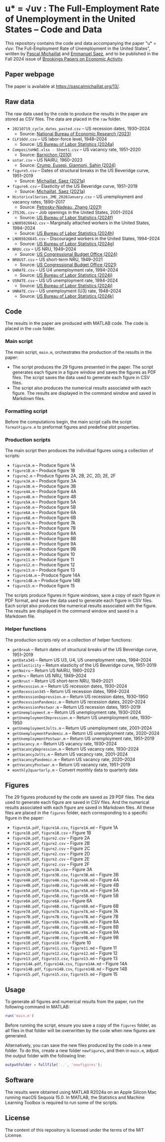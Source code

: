 # u* = √uv : The Full-Employment Rate of Unemployment in the United States – Code and Data

This repository contains the code and data accompanying the paper "u* = √uv: The Full-Employment Rate of Unemployment in the United States", written by [Pascal Michaillat](https://pascalmichaillat.org) and [Emmanuel Saez](https://eml.berkeley.edu/~saez/), and to be published in the Fall 2024 issue of [Brookings Papers on Economic Activity](https://www.brookings.edu/events/bpea-fall-2024-conference/).

## Paper webpage

The paper is available at https://pascalmichaillat.org/13/.

## Raw data

The raw data used by the code to produce the results in the paper are stored as CSV files. The data are placed in the `raw` folder. 

+ `20210719_cycle_dates_pasted.csv` – US recession dates, 1930–2024
	+ Source: [National Bureau of Economic Research (2023)](http://data.nber.org/data/cycles/)
+ `CLF16OV.csv` – US labor-force level, 1948–2024
	+ Source: [US Bureau of Labor Statistics (2024a)](https://fred.stlouisfed.org/series/CLF16OV)
+ `CompositeHWI.xlsx - Sheet1.csv` – US vacancy rate, 1951–2020
	+ Source: [Barnichon (2010)](https://docs.google.com/spreadsheets/d/1fkMinSHkjTL99-bLZYFldQ8rHtgh8lxd)
+ `ustar.csv` – US NAIRU, 1960–2023
	+ Source: [Crump, Eusepi, Giannoni, Sahin (2024)](https://doi.org/10.1016/j.jmoneco.2024.103580)
+ `figure5.csv` – Dates of structural breaks in the US Beveridge curve, 1951–2019
	+ Source: [Michaillat, Saez (2021a)](https://github.com/pmichaillat/unemployment-gap)
+ `figure6.csv` – Elasticity of the US Beveridge curve, 1951–2019
	+ Source: [Michaillat, Saez (2021a)](https://github.com/pmichaillat/unemployment-gap)
+ `HistoricalSeries_JME_2020January.csv` – US unemployment and vacancy rates, 1890–2017
	+ Source: [Petrosky-Nadeau, Zhang (2021)](https://docs.google.com/spreadsheets/d/1Ym0zkHZtIvb73zjLzL2cz_P5lXrulzFgvZpA5ZYyElI)
+ `JTSJOL.csv` – Job openings in the United States, 2001–2024
	+ Source: [US Bureau of Labor Statistics (2024f)](https://fred.stlouisfed.org/series/JTSJOL)
+ `LNU05026642.csv` – Marginally attached workers in the United States, 1994–2024
	+ Source: [US Bureau of Labor Statistics (2024h)](https://fred.stlouisfed.org/series/LNU05026642)
+ `LNU05026645.csv` – Discouraged workers in the United States, 1994–2024
	+ Source: [US Bureau of Labor Statistics (2024g)](https://fred.stlouisfed.org/series/LNU05026645)
+ `NROU.csv` – US NRU, 1949–2024
	+ Source: [US Congressional Budget Office (2024)](https://fred.stlouisfed.org/series/NROU)
+ `NROUST.csv` – US short-term NRU, 1949–2021
	+ Source: [US Congressional Budget Office (2021)](https://fred.stlouisfed.org/series/NROUST)
+ `U4RATE.csv` – US U4 unemployment rate, 1994–2024
	+ Source: [US Bureau of Labor Statistics (2024i)](https://fred.stlouisfed.org/series/U4RATE)
+ `U5RATE.csv` – US U5 unemployment rate, 1994–2024
	+ Source: [US Bureau of Labor Statistics (2024j)](https://fred.stlouisfed.org/series/U5RATE)
+ `UNRATE.csv` – US unemployment (U3) rate, 1948–2024
	+ Source: [US Bureau of Labor Statistics (2024k)](https://fred.stlouisfed.org/series/UNRATE)

## Code

The results in the paper are produced with MATLAB code. The code is placed in the `code` folder.

### Main script

The main script, `main.m`, orchestrates the production of the results in the paper:

+ The script produces the 29 figures presented in the paper. The script generates each figure in a figure window and saves the figures as PDF files. The script saves the data used to generate each figure in CSV files.
+ The script also produces the numerical results associated with each figure. The results are displayed in the command window and saved in Markdown files.

### Formatting script

Before the computations begin, the main script calls the script `formatFigure.m` to preformat figures and predefine plot properties.

### Production scripts

The main script then produces the individual figures using a collection of scripts:

+ `figure1A.m` – Produce figure 1A
+ `figure1B.m` – Produce figure 1B
+ `figure2.m` – Produce figures 2A, 2B, 2C, 2D, 2E, 2F
+ `figure3A.m` – Produce figure 3A
+ `figure3B.m` – Produce figure 3B
+ `figure4A.m` – Produce figure 4A
+ `figure4B.m` – Produce figure 4B
+ `figure5A.m` – Produce figure 5A
+ `figure5B.m` – Produce figure 5B
+ `figure6A.m` – Produce figure 6A
+ `figure6B.m` – Produce figure 6B
+ `figure7A.m` – Produce figure 7A
+ `figure7B.m` – Produce figure 7B
+ `figure8A.m` – Produce figure 8A
+ `figure8B.m` – Produce figure 8B
+ `figure9A.m` – Produce figure 9A
+ `figure9B.m` – Produce figure 9B
+ `figure10.m` – Produce figure 10
+ `figure11.m` – Produce figure 11
+ `figure12.m` – Produce figure 12
+ `figure13.m` – Produce figure 13
+ `figure14A.m` – Produce figure 14A
+ `figure14B.m` – Produce figure 14B
+ `figure15.m` – Produce figure 15

The scripts produce figures in figure windows, save a copy of each figure in PDF format, and save the data used to generate each figure in CSV files. Each script also produces the numerical results associated with the figure. The results are displayed in the command window and saved in a Markdown file.

### Helper functions

The production scripts rely on a collection of helper functions:
 
+ `getBreak` – Return dates of structural breaks of the US Beveridge curve, 1951–2019
+ `getData345` – Return US U3, U4, U5 unemployment rates, 1994–2024
+ `getElasticity` – Return elasticity of the US Beveridge curve, 1951–2019
+ `getNairu` – Return US NAIRU, 1960–2023
+ `getNru` – Return US NRU, 1949–2024
+ `getNrust` – Return US short-term NRU, 1949–2021
+ `getRecession.m` – Return US recession dates, 1930–2024
+ `getRecession345` – Return US recession dates, 1994–2024
+ `getRecessionDepression.m` – Return US recession dates, 1930–1950
+ `getRecessionPandemic.m` – Return US recession dates, 2020–2024
+ `getRecessionPostwar.m` – Return US recession dates, 1951–2019
+ `getUnemployment.m` – Return US unemployment rate, 1930–2024
+ `getUnemploymentDepression.m` – Return US unemployment rate, 1930–1950
+ `getUnemploymentJolts.m` – Return US unemployment rate, 2001–2024
+ `getUnemploymentPandemic.m` – Return US unemployment rate, 2020–2024
+ `getUnemploymentPostwar.m` – Return US unemployment rate, 1951–2019
+ `getVacancy.m` – Return US vacancy rate, 1930–2024
+ `getVacancyDepression.m` – Return US vacancy rate, 1930–2024
+ `getVacancyJolts.m` – Return US vacancy rate, 2001–2024
+ `getVacancyPandemic.m` – Return US vacancy rate, 2020–2024
+ `getVacancyPostwar.m` – Return US vacancy rate, 1951–2019
+ `monthly2quarterly.m` – Convert monthly data to quarterly data

## Figures

The 29 figures produced by the code are saved as 29 PDF files. The data used to generate each figure are saved in CSV files. And the numerical results associated with each figure are saved in Markdown files. All these files are placed in the `figures` folder, each corresponding to a specific figure in the paper:

+ `figure1A.pdf`, `figure1A.csv`, `figure1A.md` – Figure 1A
+ `figure1B.pdf`, `figure1B.csv` – Figure 1B
+ `figure2A.pdf`, `figure2.csv` – Figure 2A
+ `figure2B.pdf`, `figure2.csv` – Figure 2B
+ `figure2C.pdf`, `figure2.csv` – Figure 2C
+ `figure2D.pdf`, `figure2.csv` – Figure 2D
+ `figure2E.pdf`, `figure2.csv` – Figure 2E
+ `figure2F.pdf`, `figure2.csv` – Figure 2F
+ `figure3A.pdf`, `figure3A.csv` – Figure 3A
+ `figure3B.pdf`, `figure3B.csv`, `figure3B.md` – Figure 3B
+ `figure4A.pdf`, `figure4A.csv`, `figure4A.md` – Figure 4A
+ `figure4B.pdf`, `figure4B.csv`, `figure4B.md` – Figure 4B
+ `figure5A.pdf`, `figure5A.csv`, `figure5A.md` – Figure 5A
+ `figure5B.pdf`, `figure5B.csv`, `figure5B.md` – Figure 5B
+ `figure6A.pdf`, `figure6A.csv` – Figure 6A
+ `figure6B.pdf`, `figure6B.csv`, `figure6B.md` – Figure 6B
+ `figure7A.pdf`, `figure7A.csv`, `figure7A.md` – Figure 7A
+ `figure7B.pdf`, `figure7B.csv`, `figure7B.md` – Figure 7B
+ `figure8A.pdf`, `figure8A.csv`, `figure8A.md` – Figure 8A
+ `figure8B.pdf`, `figure8B.csv`, `figure8B.md` – Figure 8B
+ `figure9A.pdf`, `figure9A.csv`, `figure9A.md` – Figure 9A
+ `figure9B.pdf`, `figure9B.csv`, `figure9B.md` – Figure 9B
+ `figure10.pdf`, `figure10.csv` – Figure 10
+ `figure11.pdf`, `figure11.csv`, `figure11.md` – Figure 11
+ `figure12.pdf`, `figure12.csv`, `figure12.md` – Figure 12
+ `figure13.pdf`, `figure13.csv`, `figure13.md` – Figure 13
+ `figure14A.pdf`, `figure14A.csv`, `figure14A.md` – Figure 14A
+ `figure14B.pdf`, `figure14B.csv`, `figure14B.md` – Figure 14B
+ `figure15.pdf`, `figure15.csv`, `figure15.md` – Figure 15

## Usage

To generate all figures and numerical results from the paper, run the following command in MATLAB:

```matlab
run('main.m')
```

Before running the script, ensure you save a copy of the `figures` folder, as all files in that folder will be overwritten by the code when new figures are generated.

Alternatively, you can save the new files produced by the code in a new folder. To do this, create a new folder `newfigures`, and then in `main.m`, adjust the output folder with the following line:

```matlab
outputFolder = fullfile('..', 'newfigures');
```

## Software

The results were obtained using MATLAB R2024a on an Apple Silicon Mac running macOS Sequoia 15.0. In MATLAB, the Statistics and Machine Learning Toolbox is required to run  some of the scripts.

## License

The content of this repository is licensed under the terms of the MIT License.
